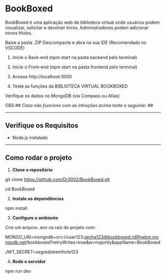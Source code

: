 # BookBoxed

BookBoxed é uma aplicação web de biblioteca virtual onde usuários podem visualizar, solicitar e devolver livros. Administradores podem adicionar novos títulos.

Baixe a pasta .ZIP
Descompacte e abra na sua IDE (Recomendado no VSCODE)

1. Inicie o Back-end (npm start na pasta backend pelo terminal)

2. Inicie o Front-end (npm start na pasta frontend pelo terminal)

3. Acesse http://localhost:3000

4. Teste as funções da BIBLIOTECA VIRTUAL BOOKBOXED

Verifique os dados no MongoDB (via Compass ou Atlas)

OBS:## *Caso não funcione com as intruções acima tente o seguinte:* ##

---
## Verifique os Requisitos

- Node.js instalado

---

## Como rodar o projeto

1. **Clone o repositório**

git clone https://github.com/Dr3002/BookBoxed.git

cd BookBoxed

2. **Instale as dependências**

npm install

3. **Configure o ambiente**

Crie um arquivo .env na raiz do projeto com:

MONGO_URI=mongodb+srv://user123:senha123@bookboxed.rd9hwbm.mongodb.net/bookboxed?retryWrites=true&w=majority&appName=BookBoxed

JWT_SECRET=segredobemforte123

4. **Rode o servidor**

npm run dev
